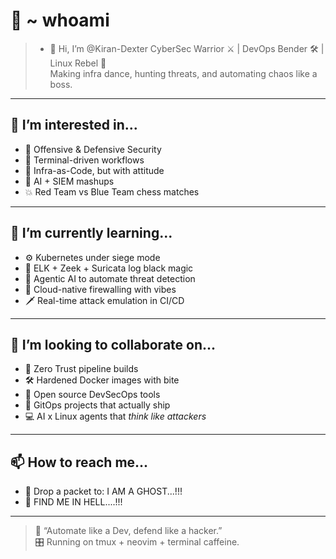 # 🧠 ~ whoami
>- 👋 Hi, I’m @Kiran-Dexter
> CyberSec Warrior ⚔️ | DevOps Bender 🛠 | Linux Rebel 🐧  
> Making infra dance, hunting threats, and automating chaos like a boss.
---

## 👀 I’m interested in...

- 🔐 Offensive & Defensive Security  
- 🐚 Terminal-driven workflows  
- 🔧 Infra-as-Code, but with attitude  
- 🧬 AI + SIEM mashups  
- 💥 Red Team vs Blue Team chess matches
---

## 🌱 I’m currently learning...

- ⚙️ Kubernetes under siege mode  
- 🔭 ELK + Zeek + Suricata log black magic  
- 🤖 Agentic AI to automate threat detection  
- 🧱 Cloud-native firewalling with vibes  
- 🗡 Real-time attack emulation in CI/CD  
---

## 💞️ I’m looking to collaborate on...

- 🚨 Zero Trust pipeline builds  
- 🛠 Hardened Docker images with bite  
- 🌌 Open source DevSecOps tools  
- 🐙 GitOps projects that actually ship  
- 💻 AI x Linux agents that *think like attackers*

---

## 📫 How to reach me...

- 📨 Drop a packet to: I AM A GHOST...!!!  
- 🔑 FIND ME IN HELL....!!! 
---

> 🧬 “Automate like a Dev, defend like a hacker.”  
> 🎛 Running on tmux + neovim + terminal caffeine.  

<!---
Kiran-Dexter/Kiran-Dexter is a ✨ special ✨ repository because its `README.md` (this file) appears on your GitHub profile.
You can click the Preview link to take a look at your changes.
--->
